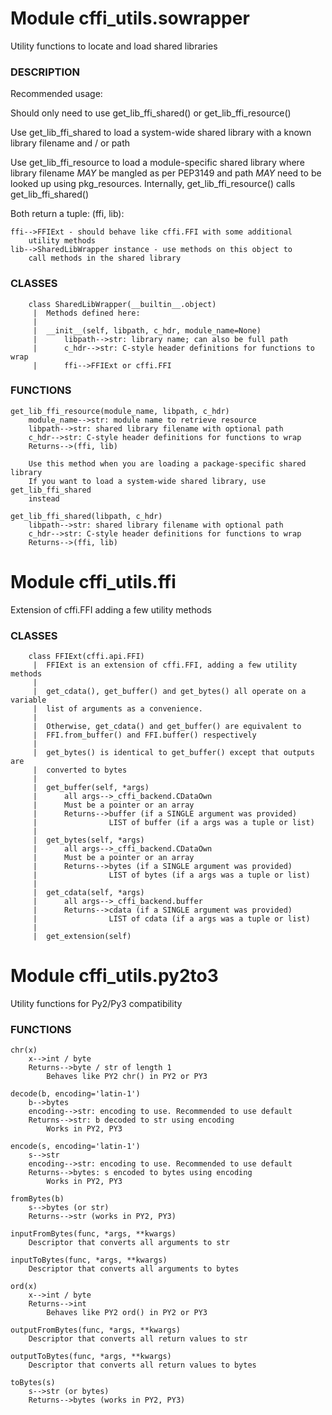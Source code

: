 # Module cffi_utils.sowrapper
Utility functions to locate and load shared libraries

### DESCRIPTION
Recommended usage:
	    
Should only need to use get_lib_ffi_shared() or get_lib_ffi_resource()
	    
Use get_lib_ffi_shared to load a system-wide shared library with a known library filename and / or path
	    
Use get_lib_ffi_resource to load a module-specific shared library where library filename _MAY_ be mangled as per PEP3149 and path _MAY_ need to be looked up using pkg_resources. Internally, get_lib_ffi_resource() calls get_lib_ffi_shared()
	    
Both return a tuple: (ffi, lib):

	ffi-->FFIExt - should behave like cffi.FFI with some additional
		utility methods
	lib-->SharedLibWrapper instance - use methods on this object to
		call methods in the shared library

### CLASSES
	    class SharedLibWrapper(__builtin__.object)
	     |  Methods defined here:
	     |  
	     |  __init__(self, libpath, c_hdr, module_name=None)
	     |      libpath-->str: library name; can also be full path
	     |      c_hdr-->str: C-style header definitions for functions to wrap
	     |      ffi-->FFIExt or cffi.FFI

### FUNCTIONS
	get_lib_ffi_resource(module_name, libpath, c_hdr)
		module_name-->str: module name to retrieve resource
		libpath-->str: shared library filename with optional path
		c_hdr-->str: C-style header definitions for functions to wrap
		Returns-->(ffi, lib)
		
		Use this method when you are loading a package-specific shared library
		If you want to load a system-wide shared library, use get_lib_ffi_shared
		instead
	    
	get_lib_ffi_shared(libpath, c_hdr)
		libpath-->str: shared library filename with optional path
		c_hdr-->str: C-style header definitions for functions to wrap
		Returns-->(ffi, lib)

# Module cffi_utils.ffi
Extension of cffi.FFI adding a few utility methods

### CLASSES
	    class FFIExt(cffi.api.FFI)
	     |  FFIExt is an extension of cffi.FFI, adding a few utility methods
	     |  
	     |  get_cdata(), get_buffer() and get_bytes() all operate on a variable
	     |  list of arguments as a convenience.
	     |  
	     |  Otherwise, get_cdata() and get_buffer() are equivalent to
	     |  FFI.from_buffer() and FFI.buffer() respectively
	     |  
	     |  get_bytes() is identical to get_buffer() except that outputs are
	     |  converted to bytes
	     |  
	     |  get_buffer(self, *args)
	     |      all args-->_cffi_backend.CDataOwn
	     |      Must be a pointer or an array
	     |      Returns-->buffer (if a SINGLE argument was provided)
	     |                LIST of buffer (if a args was a tuple or list)
	     |  
	     |  get_bytes(self, *args)
	     |      all args-->_cffi_backend.CDataOwn
	     |      Must be a pointer or an array
	     |      Returns-->bytes (if a SINGLE argument was provided)
	     |                LIST of bytes (if a args was a tuple or list)
	     |  
	     |  get_cdata(self, *args)
	     |      all args-->_cffi_backend.buffer
	     |      Returns-->cdata (if a SINGLE argument was provided)
	     |                LIST of cdata (if a args was a tuple or list)
	     |  
	     |  get_extension(self)


# Module cffi_utils.py2to3
Utility functions for Py2/Py3 compatibility

### FUNCTIONS

	chr(x)
		x-->int / byte
		Returns-->byte / str of length 1
		    Behaves like PY2 chr() in PY2 or PY3
	    
	decode(b, encoding='latin-1')
		b-->bytes
		encoding-->str: encoding to use. Recommended to use default
		Returns-->str: b decoded to str using encoding
		    Works in PY2, PY3
	    
	encode(s, encoding='latin-1')
		s-->str
		encoding-->str: encoding to use. Recommended to use default
		Returns-->bytes: s encoded to bytes using encoding
		    Works in PY2, PY3
	    
	fromBytes(b)
		s-->bytes (or str)
		Returns-->str (works in PY2, PY3)
	    
	inputFromBytes(func, *args, **kwargs)
		Descriptor that converts all arguments to str
	    
	inputToBytes(func, *args, **kwargs)
		Descriptor that converts all arguments to bytes
	    
	ord(x)
		x-->int / byte
		Returns-->int
		    Behaves like PY2 ord() in PY2 or PY3
	    
	outputFromBytes(func, *args, **kwargs)
		Descriptor that converts all return values to str
	    
	outputToBytes(func, *args, **kwargs)
		Descriptor that converts all return values to bytes
	    
	toBytes(s)
		s-->str (or bytes)
		Returns-->bytes (works in PY2, PY3)
